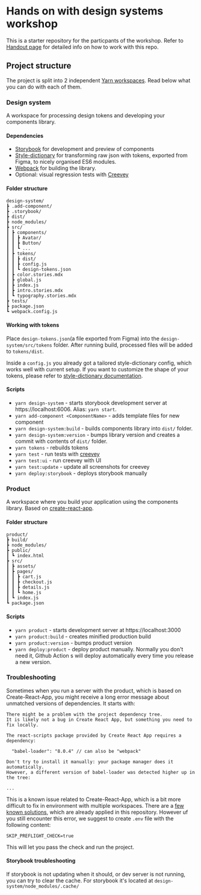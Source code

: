 # Hands on with design systems workshop

This is a starter repository for the particpants of the workshop. Refer to [Handout page](https://hands-on-workshop.goright.io/handout/) for detailed info on how to work with this repo.

## Project structure

The project is split into 2 independent [Yarn workspaces](https://classic.yarnpkg.com/en/docs/workspaces/). Read below what you can do with each of them.

### Design system

A workspace for processing design tokens and developing your components library. 

#### Dependencies
- [Storybook](https://storybook.js.org) for development and preview of components
- [Style-dictionary](https://github.com/amzn/style-dictionary) for transforming raw json with tokens, exported from Figma, to nicely organised ES6 modules.
- [Webpack](https://webpack.js.org/) for building the library.
- Optional: visual regression tests with [Creevey](https://github.com/wKich/creevey) 

#### Folder structure

```
design-system/
┣ .add-component/
┣ .storybook/
┣ dist/
┣ node_modules/
┣ src/
┃ ┣ components/
┃ ┃ ┣ Avatar/
┃ ┃ ┣ Button/
┃ ┃ ┗ ...
┃ ┣ tokens/
┃ ┃ ┣ dist/
┃ ┃ ┣ config.js
┃ ┃ ┗ design-tokens.json
┃ ┣ color.stories.mdx
┃ ┣ global.js
┃ ┣ index.js
┃ ┣ intro.stories.mdx
┃ ┗ typography.stories.mdx
┣ tests/
┣ package.json
┗ webpack.config.js
```

#### Working with tokens

Place `design-tokens.json`(a file exported from Figma) into the `design-system/src/tokens` folder. After running build, processed files will be added to `tokens/dist`.

Inside a `config.js` you already got a tailored style-dictionary config, which works well with current setup. If you want to customize the shape of your tokens, please refer to [style-dictionary documentation](https://amzn.github.io/style-dictionary/#/README).

#### Scripts

- `yarn design-system` - starts storybook development server at https://localhost:6006. Alias: `yarn start`.
- `yarn add-component <ComponentName>` - adds template files for new component
- `yarn design-system:build` - builds components library into `dist/` folder.
- `yarn design-system:version` - bumps library version and creates a commit with contents of `dist/` folder.
- `yarn tokens` - rebuilds tokens
- `yarn test` - run tests with [creevey](https://github.com/wKich/creevey)
- `yarn test:ui` - run creevey with UI
- `yarn test:update` - update all screenshots for creevey
- `yarn deploy:storybook` - deploys storybook manually

### Product

A workspace where you build your application using the components library. Based on [create-react-app](https://github.com/facebook/create-react-app).

#### Folder structure

```
product/
┣ build/
┣ node_modules/
┣ public/
┃ ┗ index.html
┣ src/
┃ ┣ assets/
┃ ┣ pages/
┃ ┃ ┣ cart.js
┃ ┃ ┣ checkout.js
┃ ┃ ┣ details.js
┃ ┃ ┗ home.js
┃ ┗ index.js
┗ package.json
```

#### Scripts

- `yarn product` - starts development server at https://localhost:3000
- `yarn product:build` - creates minified production build
- `yarn product:version` - bumps product version
- `yarn deploy:product` - deploy product manually. Normally you don't need it, Github Action s will deploy automatically every time you release a new version.


### Troubleshooting

Sometimes when you run a server with the product, which is based on Create-React-App, you might receive a long error message about unmatched versions of dependencies. It starts with:

```
There might be a problem with the project dependency tree.
It is likely not a bug in Create React App, but something you need to fix locally.

The react-scripts package provided by Create React App requires a dependency:

  "babel-loader": "8.0.4" // can also be "webpack"

Don't try to install it manually: your package manager does it automatically.
However, a different version of babel-loader was detected higher up in the tree:

...
```


This is a known issue related to Create-React-App, which is a bit more difficult to fix in environment with multiple workspaces. There are a [few known solutions](https://github.com/storybookjs/storybook/issues/5183#issuecomment-892763711), which are already applied in this repository. However uf you still encounter this error, we suggest to create `.env` file with the following content:

```
SKIP_PREFLIGHT_CHECK=true
```

This will let you pass the check and run the project.


#### Storybook troubleshooting

If storybook is not updating when it should, or dev server is not running, you can try to clear the cache. For storybook it's located at `design-system/node_modules/.cache/`
